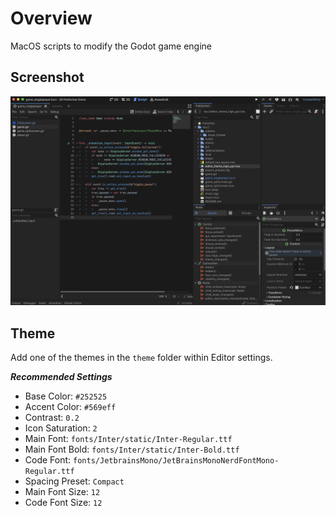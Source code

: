 # Overview

MacOS scripts to modify the Godot game engine

## Screenshot

![Screenshot][def]

## Theme

Add one of the themes in the `theme` folder within Editor settings.

***Recommended Settings***

- Base Color: `#252525`
- Accent Color: `#569eff`
- Contrast: `0.2`
- Icon Saturation: `2`
- Main Font: `fonts/Inter/static/Inter-Regular.ttf`
- Main Font Bold: `fonts/Inter/static/Inter-Bold.ttf`
- Code Font: `fonts/JetbrainsMono/JetBrainsMonoNerdFontMono-Regular.ttf`
- Spacing Preset: `Compact`
- Main Font Size: `12`
- Code Font Size: `12`

[def]: ./screenshot.png
